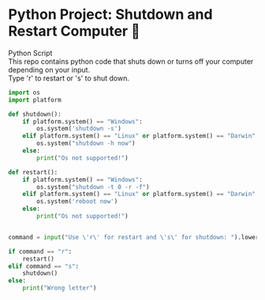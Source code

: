 # Python Project: Shutdown and Restart Computer 🐍

Python Script<br>
This repo contains python code that shuts down or turns off your computer depending on your input.<br>
Type 'r' to restart or 's' to shut down.

```python
import os
import platform

def shutdown():
    if platform.system() == "Windows":
        os.system('shutdown -s')
    elif platform.system() == "Linux" or platform.system() == "Darwin":
        os.system("shutdown -h now")
    else:
        print("Os not supported!")

def restart():
    if platform.system() == "Windows":
        os.system("shutdown -t 0 -r -f")
    elif platform.system() == "Linux" or platform.system() == "Darwin":
        os.system('reboot now')
    else:
        print("Os not supported!")


command = input("Use \'r\' for restart and \'s\' for shutdown: ").lower()

if command == "r":
    restart()
elif command == "s":
    shutdown()
else:
    print("Wrong letter")
```


